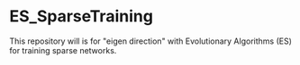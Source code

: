 # ES_SparseTraining
This repository will is for "eigen direction" with Evolutionary Algorithms (ES) for training sparse networks.
